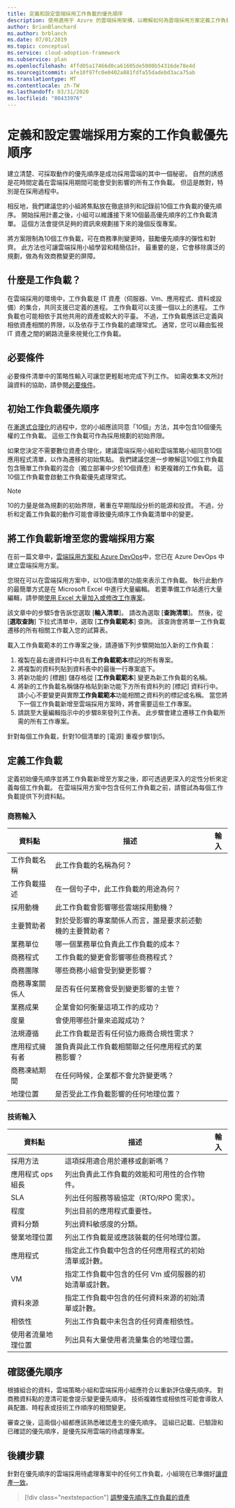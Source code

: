 ```yaml
---
title: 定義和設定雲端採用工作負載的優先順序
description: 使用適用于 Azure 的雲端採用架構，以瞭解如何為雲端採用方案定義工作負載並設定其優先順序。
author: BrianBlanchard
ms.author: brblanch
ms.date: 07/01/2019
ms.topic: conceptual
ms.service: cloud-adoption-framework
ms.subservice: plan
ms.openlocfilehash: 4ffd05a17466d0ca61605de5080b54316de78e4d
ms.sourcegitcommit: afe10f97fc0e0402a881fdfa55dadebd3aca75ab
ms.translationtype: MT
ms.contentlocale: zh-TW
ms.lasthandoff: 03/31/2020
ms.locfileid: "80433976"
---
```

# <a name="define-and-prioritize-workloads-for-a-cloud-adoption-plan"></a>定義和設定雲端採用方案的工作負載優先順序

建立清楚、可採取動作的優先順序是成功採用雲端的其中一個秘密。 自然的誘惑是花時間定義在雲端採用期間可能會受到影響的所有工作負載。 但這是敵對，特別是在採用過程中。

相反地，我們建議您的小組將焦點放在徹底排列和記錄前10個工作負載的優先順序。 開始採用計畫之後，小組可以維護接下來10個最高優先順序的工作負載清單。 這個方法會提供足夠的資訊來規劃接下來的幾個反復專案。

將方案限制為10個工作負載，可在商務準則變更時，鼓勵優先順序的彈性和對齊。 此方法也可讓雲端採用小組學習和精簡估計。 最重要的是，它會移除廣泛的規劃，做為有效商務變更的屏障。

<!-- markdownlint-disable MD026 -->

## <a name="what-is-a-workload"></a>什麼是工作負載？

在雲端採用的環境中，工作負載是 IT 資產（伺服器、Vm、應用程式、資料或設備）的集合，共同支援已定義的進程。 工作負載可以支援一個以上的進程。 工作負載也可能相依于其他共用的資產或較大的平臺。 不過，工作負載應該已定義與相依資產相關的界限，以及依存于工作負載的處理常式。 通常，您可以藉由監視 IT 資產之間的網路流量來視覺化工作負載。

## <a name="prerequisites"></a>必要條件

必要條件清單中的策略性輸入可讓您更輕鬆地完成下列工作。 如需收集本文所討論資料的協助，請參閱[必要條件](./prerequisites.md)。

## <a name="initial-workload-prioritization"></a>初始工作負載優先順序

在[漸進式合理化](../digital-estate/rationalize.md)的過程中，您的小組應該同意「10個」方法，其中包含10個優先權的工作負載。 這些工作負載可作為採用規劃的初始界限。

如果您決定不需要數位資產合理化，建議雲端採用小組和雲端策略小組同意10個應用程式清單，以作為遷移的初始焦點。 我們建議您進一步瞭解這10個工作負載包含簡單工作負載的混合（獨立部署中少於10個資產）和更複雜的工作負載。 這10個工作負載會啟動工作負載優先處理常式。

> [!NOTE]
> 10的力量是做為規劃的初始界限，著重在早期階段分析的能源和投資。 不過，分析和定義工作負載的動作可能會導致優先順序工作負載清單中的變更。

## <a name="add-workloads-to-your-cloud-adoption-plan"></a>將工作負載新增至您的雲端採用方案

在前一篇文章中，[雲端採用方案和 Azure DevOps](./template.md)中，您已在 Azure DevOps 中建立雲端採用方案。

您現在可以在雲端採用方案中，以10個清單的功能來表示工作負載。 執行此動作的最簡單方式是在 Microsoft Excel 中進行大量編輯。 若要準備工作站進行大量編輯，請參閱[使用 Excel 大量加入或修改工作專案](https://docs.microsoft.com/azure/devops/boards/backlogs/office/bulk-add-modify-work-items-excel?view=azure-devops)。

該文章中的步驟5會告訴您選取 [**輸入清單**]。 請改為選取 [**查詢清單**]。 然後，從 [**選取查詢**] 下拉式清單中，選取 [**工作負載範本**] 查詢。 該查詢會將單一工作負載遷移的所有相關工作載入您的試算表。

載入工作負載範本的工作專案之後，請遵循下列步驟開始加入新的工作負載：

1. 複製在最右邊資料行中具有**工作負載範本**標記的所有專案。
2. 將複製的資料列貼到資料表中的最後一行專案底下。
3. 將新功能的 [標題] 儲存格從 [**工作負載範本**] 變更為新工作負載的名稱。
4. 將新的工作負載名稱儲存格貼到新功能下方所有資料列的 [標記] 資料行中。 請小心不要變更與實際**工作負載範本**功能相關之資料列的標記或名稱。 當您將下一個工作負載新增至雲端採用方案時，將會需要這些工作專案。
5. 請跳至大量編輯指示中的步驟8來發列工作表。 此步驟會建立遷移工作負載所需的所有工作專案。

針對每個工作負載，針對10個清單的 [電源] 重複步驟1到5。

## <a name="define-workloads"></a>定義工作負載

定義初始優先順序並將工作負載新增至方案之後，即可透過更深入的定性分析來定義每個工作負載。 在雲端採用方案中包含任何工作負載之前，請嘗試為每個工作負載提供下列資料點。

### <a name="business-inputs"></a>商務輸入

| 資料點 | 描述 | 輸入 |
|---|---|---|
| 工作負載名稱 | 此工作負載的名稱為何？ |         |
| 工作負載描述 | 在一個句子中，此工作負載的用途為何？ |         |
| 採用動機 | 此工作負載會影響哪些雲端採用動機？ |         |
| 主要贊助者 | 對於受影響的專案關係人而言，誰是要求前述動機的主要贊助者？ |         |
| 業務單位 | 哪一個業務單位負責此工作負載的成本？ |         |
| 商務程式 | 工作負載的變更會影響哪些商務程式？ |         |
| 商務團隊 | 哪些商務小組會受到變更影響？ |         |
| 商務專案關係人 | 是否有任何業務會受到變更影響的主管？ |         |
| 業務成果 | 企業會如何衡量這項工作的成功？ |         |
| 度量 | 會使用哪些計量來追蹤成功？ |         |
| 法規遵循 | 此工作負載是否有任何協力廠商合規性需求？ |         |
| 應用程式擁有者 | 誰負責與此工作負載相關聯之任何應用程式的業務影響？ |         |
| 商務凍結期間 | 在任何時候，企業都不會允許變更嗎？ |         |
| 地理位置 | 是否受此工作負載影響的任何地理位置？ |         |

### <a name="technical-inputs"></a>技術輸入

| 資料點 | 描述 | 輸入 |
|---|---|---|
| 採用方法 | 這項採用適合用於遷移或創新嗎？ |         |
| 應用程式 ops 組長 | 列出負責此工作負載的效能和可用性的合作物件。 |         |
| SLA | 列出任何服務等級協定（RTO/RPO 需求）。 |         |
| 程度 | 列出目前的應用程式重要性。 |         |
| 資料分類 | 列出資料敏感度的分類。 |         |
| 營業地理位置 | 列出工作負載是或應該裝載的任何地理位置。 |         |
| 應用程式 | 指定此工作負載中包含的任何應用程式的初始清單或計數。 |         |
| VM | 指定工作負載中包含的任何 Vm 或伺服器的初始清單或計數。 |         |
| 資料來源 | 指定工作負載中包含的任何資料來源的初始清單或計數。 |         |
| 相依性 | 列出工作負載中未包含的任何資產相依性。 |         |
| 使用者流量地理位置 | 列出具有大量使用者流量集合的地理位置。 |         |

## <a name="confirm-priorities"></a>確認優先順序

根據組合的資料，雲端策略小組和雲端採用小組應符合以重新評估優先順序。 對商務資料點的澄清可能會提示變更優先順序。 技術複雜性或相依性可能會導致人員配置、時程表或技術工作順序的相關變更。

審查之後，這兩個小組都應該熟悉確認產生的優先順序。 這組已記載、已驗證和已確認的優先順序，是優先採用雲端的待處理專案。

## <a name="next-steps"></a>後續步驟

針對在優先順序的雲端採用待處理專案中的任何工作負載，小組現在已準備好[讓資產一致](./assets.md)。

> [!div class="nextstepaction"]
> [調整優先順序工作負載的資產](./assets.md)
